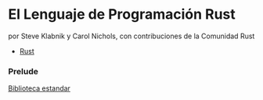 # El Lenguaje de Programación Rust

por Steve Klabnik y Carol Nichols, con contribuciones de la Comunidad Rust

- [Rust](https://rustlanges.github.io/rust-book-es/title-page.html)

### Prelude

[Biblioteca estandar](https://doc.rust-lang.org/std/prelude/index.html)
